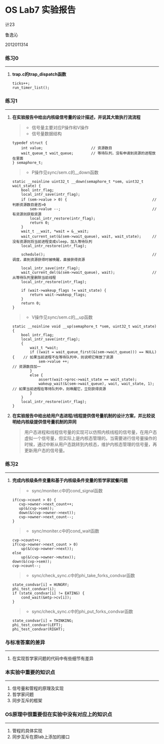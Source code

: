 # OS Lab7 实验报告

计23

鲁逸沁

2012011314

### 练习0
---
1.	<b>trap.c的trap_dispatch函数</b>

	```
	ticks++;
	run_timer_list();
	```

### 练习1
---
1.	<b>在实验报告中给出内核级信号量的设计描述，并说其大致执行流流程</b>

	> * 信号量主要对应P操作和V操作
	> * 信号量数据结构
	```
	typedef struct {
		int value;						// 资源数目
		wait_queue_t wait_queue;		// 等待队列，没有申请到资源的进程放在里面
	} semaphore_t;
	```
	> * P操作见sync/sem.c的__down函数
	```
	static __noinline uint32_t __down(semaphore_t *sem, uint32_t wait_state) {
		bool intr_flag;
		local_intr_save(intr_flag);
		if (sem->value > 0) {										//　判断资源数目是否>0
		    sem->value --;											// 有资源则获取资源
		    local_intr_restore(intr_flag);
		    return 0;
		}
		wait_t __wait, *wait = &__wait;
		wait_current_set(&(sem->wait_queue), wait, wait_state);		//　没有资源则将当前进程变成sleep，加入等待队列
		local_intr_restore(intr_flag);

		schedule();													// 调度，直到资源获得时被唤醒，直接获得资源

		local_intr_save(intr_flag);
		wait_current_del(&(sem->wait_queue), wait);					// 从等待队列里删除当前线程
		local_intr_restore(intr_flag);

		if (wait->wakeup_flags != wait_state) {
		    return wait->wakeup_flags;
		}
		return 0;
	}
	```
	> * V操作见sync/sem.c的__up函数
	```
	static __noinline void __up(semaphore_t *sem, uint32_t wait_state) {
		bool intr_flag;
		local_intr_save(intr_flag);
		{
		    wait_t *wait;
		    if ((wait = wait_queue_first(&(sem->wait_queue))) == NULL) {	// 如果当前进程不在等待队列中，则说明它释放了资源
		        sem->value ++;												// 资源数目加一
		    }
		    else {
		        assert(wait->proc->wait_state == wait_state);
		        wakeup_wait(&(sem->wait_queue), wait, wait_state, 1);		// 如果当前进程在等待队列中，则唤醒它，立刻获得资源
		    }
		}
		local_intr_restore(intr_flag);
	}
	```

2.	<b>在实验报告中给出给用户态进程/线程提供信号量机制的设计方案，并比较说明给内核级提供信号量机制的异同</b>

	> 用户态进程和线程信号量的实现可以仿照内核线程的信号量，在用户态虚拟一个信号量，但实际上是内核态管理的。当需要进行信号量操作的时候，通过中断从用户态跳转到内核态，维护内核态管理的信号量，再更新用户态的信号量。

### 练习2
---
1.	<b>完成内核级条件变量和基于内核级条件变量的哲学家就餐问题</b>
	
	> * sync/moniter.c中的cond_signal函数
	```
	if(cvp->count > 0) {
	   cvp->owner->next_count++;
	   up(&(cvp->sem));
	   down(&(cvp->owner->next));
	   cvp->owner->next_count--;
	}
	```
	> * sync/moniter.c中的cond_wait函数
	```
	cvp->count++;
    if(cvp->owner->next_count > 0)
    	up(&(cvp->owner->next));
    else
    	up(&(cvp->owner->mutex));
    down(&(cvp->sem));
    cvp->count--;
	```
	> * sync/check_sync.c中的phi_take_forks_condvar函数
	```
	state_condvar[i] = HUNGRY;
	phi_test_condvar(i);
	if (state_condvar[i] != EATING) {
		cond_wait(&mtp->cv[i]);
	}
	```
	> * sync/check_sync.c中的phi_put_forks_condvar函数
	```
	state_condvar[i] = THINKING;
	phi_test_condvar(LEFT);
	phi_test_condvar(RIGHT);
	```

### 与标准答案的差异
---
1.	在实现哲学家问题的代码中有些细节有差异

### 本实验中重要的知识点
---
1.	信号量和管程的原理及实现
2.	哲学家问题
3.	同步互斥的框架

### OS原理中很重要但在实验中没有对应上的知识点
---
1.	管程的具体实现
2.	同步互斥在原lab上添加的接口
